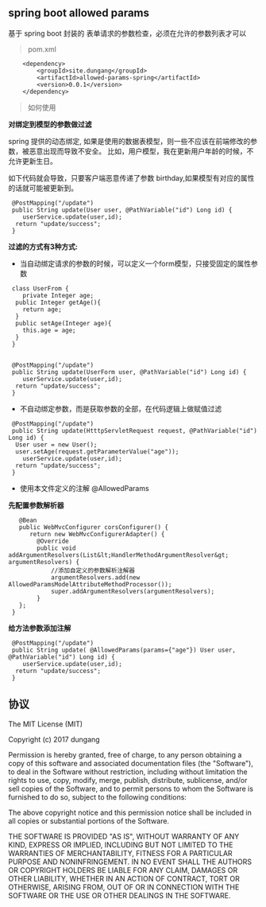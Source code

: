 spring boot allowed params
--

基于 spring boot 封装的 表单请求的参数检查，必须在允许的参数列表才可以

> pom.xml

```
	<dependency>
		<groupId>site.dungang</groupId>
		<artifactId>allowed-params-spring</artifactId>
		<version>0.0.1</version>
	</dependency>
```

> 如何使用


 **对绑定到模型的参数做过滤**

spring 提供的动态绑定, 如果是使用的数据表模型，则一些不应该在前端修改的参数，被恶意出现而导致不安全。
比如，用户模型，我在更新用户年龄的时候，不允许更新生日。
 
如下代码就会导致，只要客户端恶意传递了参数 birthday,如果模型有对应的属性的话就可能被更新到。
 
```
 @PostMapping("/update")
 public String update(User user, @PathVariable("id") Long id) {
 	userService.update(user,id);
  return "update/success";
 }
```
 
**过滤的方式有3种方式:**

- 当自动绑定请求的参数的时候，可以定义一个form模型，只接受固定的属性参数
 
```
 class UserFrom { 
 	private Integer age;
  public Integer getAge(){
  	return age;
  }
  public setAge(Integer age){
  	this.age = age;
  }
 }
 
```

```
 @PostMapping("/update")
 public String update(UserForm user, @PathVariable("id") Long id) {
 	userService.update(user,id);
  return "update/success";
 }
```

- 不自动绑定参数，而是获取参数的全部，在代码逻辑上做赋值过滤
 
```
 @PostMapping("/update")
 public String update(HtttpServletRequest request, @PathVariable("id") Long id) {
  User user = new User();
  user.setAge(request.getParameterValue("age"));
 	userService.update(user,id);
  return "update/success";
 }
```

- 使用本文件定义的注解 @AllowedParams

**先配置参数解析器**

```
   @Bean
   public WebMvcConfigurer corsConfigurer() {
      return new WebMvcConfigurerAdapter() {
		@Override
		public void addArgumentResolvers(List&lt;HandlerMethodArgumentResolver&gt; argumentResolvers) {
			//添加自定义的参数解析注解器
			argumentResolvers.add(new AllowedParamsModelAttributeMethodProcessor());
			super.addArgumentResolvers(argumentResolvers);
		}
   };
 }
```

**给方法参数添加注解**

```
 @PostMapping("/update")
 public String update( @AllowedParams(params={"age"}) User user, @PathVariable("id") Long id) {
 	userService.update(user,id);
  return "update/success";
 }
```
 

## 协议

The MIT License (MIT)

Copyright (c) 2017 dungang

Permission is hereby granted, free of charge, to any person obtaining a copy of
this software and associated documentation files (the "Software"), to deal in
the Software without restriction, including without limitation the rights to
use, copy, modify, merge, publish, distribute, sublicense, and/or sell copies of
the Software, and to permit persons to whom the Software is furnished to do so,
subject to the following conditions:

The above copyright notice and this permission notice shall be included in all
copies or substantial portions of the Software.

THE SOFTWARE IS PROVIDED "AS IS", WITHOUT WARRANTY OF ANY KIND, EXPRESS OR
IMPLIED, INCLUDING BUT NOT LIMITED TO THE WARRANTIES OF MERCHANTABILITY, FITNESS
FOR A PARTICULAR PURPOSE AND NONINFRINGEMENT. IN NO EVENT SHALL THE AUTHORS OR
COPYRIGHT HOLDERS BE LIABLE FOR ANY CLAIM, DAMAGES OR OTHER LIABILITY, WHETHER
IN AN ACTION OF CONTRACT, TORT OR OTHERWISE, ARISING FROM, OUT OF OR IN
CONNECTION WITH THE SOFTWARE OR THE USE OR OTHER DEALINGS IN THE SOFTWARE.
